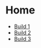 # Home

- [Build 1](my-builds/build1.md)
- [Build 2](my-builds/build2.md)
- [Build 3](my-builds/build3.md)

